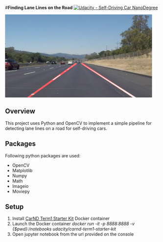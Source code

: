 #**Finding Lane Lines on the Road** 
[![Udacity - Self-Driving Car NanoDegree](https://s3.amazonaws.com/udacity-sdc/github/shield-carnd.svg)](http://www.udacity.com/drive)

<img src="examples/laneLines_thirdPass.jpg" width="480" alt="Combined Image" />

Overview
---

This project uses Python and OpenCV to implement a simple pipeline for detecting lane lines on a road for self-driving cars. 

Packages
------------
Following python packages are used:

 - OpenCV 
 - Matplotlib
 - Numpy
 - Math
 - Imageio
 - Moviepy

Setup
------------

 1. Install [CarND Term1 Starter Kit](https://classroom.udacity.com/nanodegrees/nd013/parts/fbf77062-5703-404e-b60c-95b78b2f3f9e/modules/83ec35ee-1e02-48a5-bdb7-d244bd47c2dc/lessons/8c82408b-a217-4d09-b81d-1bda4c6380ef/concepts/4f1870e0-3849-43e4-b670-12e6f2d4b7a7) Docker container
 2. Launch the Docker container
	 *docker run -it -p 8888:8888 -v {$pwd}:/notebooks udacity/carnd-term1-starter-kit*
 3. Open jupyter notebook from the url provided on the console
